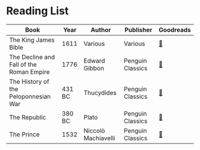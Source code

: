 # Reading List

| Book | Year | Author | Publisher | Goodreads |
| --- | --- | --- | --- | --- |
| The King James Bible | 1611 | Various | Various | [📘](https://www.goodreads.com/book/show/158234.The_Holy_Bible_King_James_Version) |
| The Decline and Fall of the Roman Empire | 1776 | Edward Gibbon | Penguin Classics | [📘](https://www.goodreads.com/book/show/271604.The_Decline_and_Fall_of_the_Roman_Empire) |
The History of the Peloponnesian War | 431 BC | Thucydides | Penguin Classics | [📘](https://www.goodreads.com/book/show/13746.The_History_of_the_Peloponnesian_War) |
| The Republic | 380 BC | Plato | Penguin Classics | [📘](https://www.goodreads.com/book/show/30289.The_Republic) |
| The Prince | 1532 | Niccolò Machiavelli | Penguin Classics | [📘](https://www.goodreads.com/book/show/1232.The_Prince) |
